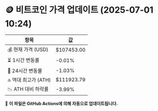# 🪙 비트코인 가격 업데이트 (2025-07-01 10:24)

| 항목                | 값 |
|--------------------|----------------|
| 💰 현재 가격 (USD) | $107453.00 |
| ⏳ 1시간 변동률    | -0.01% |
| 📆 24시간 변동률   | -1.03% |
| 🔝 역대 최고가 (ATH) | $111923.79 |
| 📉 ATH 대비 하락률 | -3.99% |

🔄 **이 파일은 GitHub Actions에 의해 자동으로 업데이트됩니다.**
